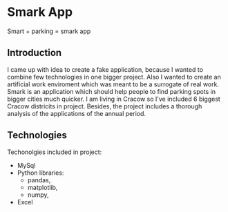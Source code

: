 # Smark App
Smart + parking = smark app 
## Introduction
I came up with idea to create a fake application, because I wanted to combine few technologies in one bigger project. Also I wanted to create an artificial work enviroment which was meant to be a surrogate of real work. Smark is an application which should help people to find parking spots in bigger cities much quicker. I am living in Cracow so I've included 6 biggest Cracow districits in project. Besides, the project includes a thorough analysis of the applications of the annual period. 
## Technologies
Techonolgies included in project:
- MySql
- Python libraries:
  - pandas,
  - matplotlib,
  - numpy,
- Excel

